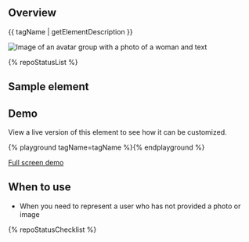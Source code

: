 ## Overview

{{ tagName | getElementDescription }}

<uxdot-example width-adjustment="293px">
  <img src="{{ './avatar-sample.png' | url }}" alt="Image of an avatar group with a photo of a woman and text">
</uxdot-example>

{% repoStatusList %}


## Sample element

<rh-avatar></rh-avatar>


## Demo

View a live version of this element to see how it can be customized.

{% playground tagName=tagName %}{% endplayground %}

<rh-cta><a href="{{ './demo/' | url }}">Full screen demo</a></rh-cta>


## When to use

  - When you need to represent a user who has not provided a photo or image

{% repoStatusChecklist %}


